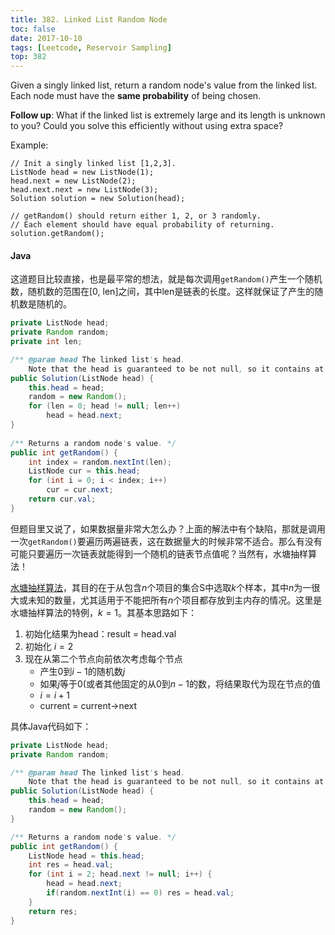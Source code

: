 ```yaml
---
title: 382. Linked List Random Node
toc: false
date: 2017-10-10
tags: [Leetcode, Reservoir Sampling]
top: 382
---
```



Given a singly linked list, return a random node's value from the linked list. Each node must have the **same probability** of being chosen.

**Follow up**:
What if the linked list is extremely large and its length is unknown to you? Could you solve this efficiently without using extra space?

Example:

```
// Init a singly linked list [1,2,3].
ListNode head = new ListNode(1);
head.next = new ListNode(2);
head.next.next = new ListNode(3);
Solution solution = new Solution(head);

// getRandom() should return either 1, 2, or 3 randomly. 
// Each element should have equal probability of returning.
solution.getRandom();
```


#### Java

这道题目比较直接，也是最平常的想法，就是每次调用`getRandom()`产生一个随机数，随机数的范围在[0, len]之间，其中len是链表的长度。这样就保证了产生的随机数是随机的。

```Java
private ListNode head;
private Random random;
private int len;

/** @param head The linked list's head.
    Note that the head is guaranteed to be not null, so it contains at least one node. */
public Solution(ListNode head) {
    this.head = head;       
    random = new Random();
    for (len = 0; head != null; len++)
        head = head.next;
}
    
/** Returns a random node's value. */
public int getRandom() {
    int index = random.nextInt(len);
    ListNode cur = this.head;
    for (int i = 0; i < index; i++)
        cur = cur.next;
    return cur.val;
}
```

但题目里又说了，如果数据量非常大怎么办？上面的解法中有个缺陷，那就是调用一次`getRandom()`要遍历两遍链表，这在数据量大的时候非常不适合。那么有没有可能只要遍历一次链表就能得到一个随机的链表节点值呢？当然有，水塘抽样算法！

[水塘抽样算法](http://larryim.cc/wiki/2017/10/10/Algorithm-水塘抽样/)，其目的在于从包含$n$个项目的集合S中选取$k$个样本，其中$n$为一很大或未知的数量，尤其适用于不能把所有$n$个项目都存放到主内存的情况。这里是水塘抽样算法的特例，$k=1$。其基本思路如下：

1. 初始化结果为head：result = head.val
2. 初始化 $i = 2$
3. 现在从第二个节点向前依次考虑每个节点
    * 产生0到$i-1$的随机数$j$
    * 如果$j$等于0(或者其他固定的从0到$n-1$的数，将结果取代为现在节点的值
    * $i = i + 1$
    * current = current->next



具体Java代码如下：

```Java
private ListNode head;
private Random random;

/** @param head The linked list's head.
    Note that the head is guaranteed to be not null, so it contains at least one node. */
public Solution(ListNode head) {
    this.head = head;       
    random = new Random();  
}

/** Returns a random node's value. */
public int getRandom() {
    ListNode head = this.head;
    int res = head.val;
    for (int i = 2; head.next != null; i++) {
        head = head.next;
        if(random.nextInt(i) == 0) res = head.val;
    }
    return res;
}
```


